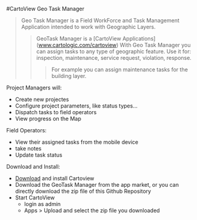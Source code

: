 #CartoView Geo Task Manager 

>Geo Task Manager is a Field WorkForce and Task Management Application intended to work with Geographic Layers.
>>GeoTask Manager is a [CartoView Applications] (www.cartologic.com/cartoview)
>>With Geo Task Manager you can assign tasks to any type of geographic feature.
>> Use it for: inspection, maintenance, service request, violation, response.
>>>For example you can assign maintenance tasks for the building layer.

Project Managers will:
- Create new projectes
- Configure project parameters, like status types...
- Dispatch tasks to field operators
- View progress on the Map

Field Operators:
- View their assigned tasks from the mobile device
- take notes
- Update task status

Download and Install:
- [Download](http://cartologic.com/cartoview/download/) and install Cartoview 
-  Download the GeoTask Manager from the app market, or you can directly download the zip file of this Github Repository
- Start CartoView
    * login as admin
    * Apps > Upload and select the zip file you downloaded

